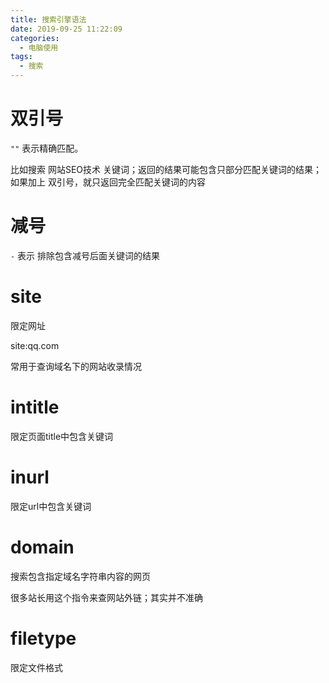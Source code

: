 ```yaml
---
title: 搜索引擎语法
date: 2019-09-25 11:22:09
categories:
  - 电脑使用
tags:
  - 搜索
---
```


# 双引号

`""` 表示精确匹配。

比如搜索 网站SEO技术 关键词；返回的结果可能包含只部分匹配关键词的结果；如果加上 双引号，就只返回完全匹配关键词的内容

# 减号

`-` 表示 排除包含减号后面关键词的结果

# site

限定网址

site:qq.com

常用于查询域名下的网站收录情况

# intitle

限定页面title中包含关键词

# inurl

限定url中包含关键词

# domain

搜索包含指定域名字符串内容的网页

很多站长用这个指令来查网站外链；其实并不准确

# filetype

限定文件格式